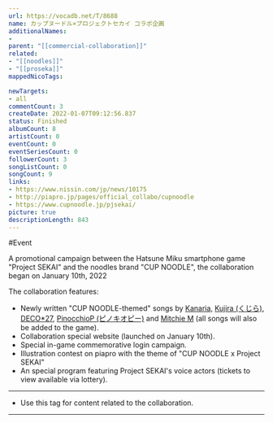 ```yaml
---
url: https://vocadb.net/T/8688
name: カップヌードル×プロジェクトセカイ コラボ企画
additionalNames: 
- 
parent: "[[commercial-collaboration]]"
related:
- "[[noodles]]"
- "[[proseka]]"
mappedNicoTags:

newTargets:
- all
commentCount: 3
createDate: 2022-01-07T09:12:56.837
status: Finished
albumCount: 8
artistCount: 0
eventCount: 0
eventSeriesCount: 0
followerCount: 3
songListCount: 0
songCount: 9
links: 
- https://www.nissin.com/jp/news/10175
- http://piapro.jp/pages/official_collabo/cupnoodle
- https://www.cupnoodle.jp/pjsekai/
picture: true
descriptionLength: 843
---
```


#Event

A promotional campaign between the Hatsune Miku smartphone game "Project SEKAI" and the noodles brand "CUP NOODLE", the collaboration began on January 10th, 2022

The collaboration features:

* Newly written "CUP NOODLE-themed" songs by [Kanaria](https://vocadb.net/Ar/80976), [Kujira (くじら)](https://vocadb.net/Ar/72240), [DECO*27](https://vocadb.net/Ar/45), [PinocchioP (ピノキオピー)](https://vocadb.net/Ar/28) and [Mitchie M](https://vocadb.net/Ar/624) (all songs will also be added to the game).
* Collaboration special website (launched on January 10th).
* Special in-game commemorative login campaign.
* Illustration contest on piapro with the theme of "CUP NOODLE x Project SEKAI"
* An special program featuring Project SEKAI's voice actors (tickets to view available via lottery).
---
* Use this tag for content related to the collaboration.

---

